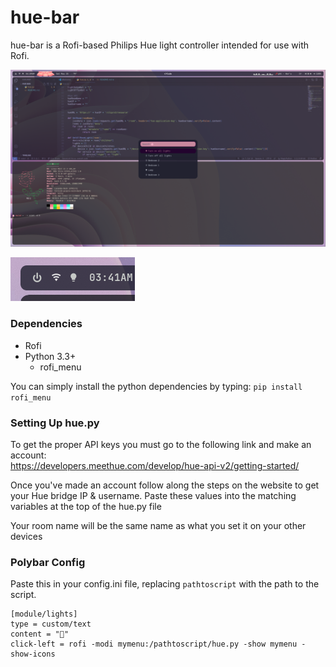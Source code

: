 # hue-bar
hue-bar is a Rofi-based Philips Hue light controller intended for use with Rofi.

![alt text](rofi-view.png)

![alt text](polybar-view.png)

### Dependencies
- Rofi
- Python 3.3+
  - rofi_menu
  
You can simply install the python dependencies by typing:
`pip install rofi_menu`

### Setting Up hue.py
To get the proper API keys you must go to the following link and make an account:<br />
https://developers.meethue.com/develop/hue-api-v2/getting-started/

Once you've made an account follow along the steps on the website to get your Hue bridge IP & username.
Paste these values into the matching variables at the top of the hue.py file

Your room name will be the same name as what you set it on your other devices

### Polybar Config
Paste this in your config.ini file, replacing `pathtoscript` with the path to the script.
```
[module/lights]
type = custom/text
content = "󰌵"
click-left = rofi -modi mymenu:/pathtoscript/hue.py -show mymenu -show-icons
```
